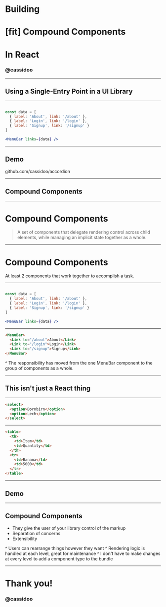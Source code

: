 # Building
# [fit] Compound Components
# In React 

### **@cassidoo**

---

## Using a Single-Entry Point in a UI Library

---

```jsx

const data = [
  { label: 'About', link: '/about' },
  { label: 'Login', link: '/login' },
  { label: 'Signup', link: '/signup' }
]

<MenuBar links={data} />

```

---

## **Demo**
github.com/cassidoo/accordion

---

## Compound Components

---

# Compound Components

> A set of components that delegate rendering control across child elements, while managing an implicit state together as a whole.

---

# Compound Components

At least 2 components that work together to accomplish a task.

---

```jsx

const data = [
  { label: 'About', link: '/about' },
  { label: 'Login', link: '/login' },
  { label: 'Signup', link: '/signup' }
]

<MenuBar links={data} />

```

---

```html
<MenuBar>
  <Link to="/about">About</Link>
  <Link to="/login">Login</Link>
  <Link to="/signup">Signup</Link>
</MenuBar>
```

^ The responsibility has moved from the one MenuBar component to the group of components as a whole.

---

## This isn't just a React thing

---

```html
<select>
  <option>Dornbirn</option>
  <option>Lech</option>
</select>
```

---

```html
<table>
  <th>
    <td>Item</td>
    <td>Quantity</td>
  </th>
  <tr>
    <td>Banana</td>
    <td>5000</td>
  </tr>
</table>
```

---

## **Demo**

---

## Compound Components

- They give the user of your library control of the markup
- Separation of concerns
- Extensibility

^ Users can rearrange things however they want
^ Rendering logic is handled at each level, great for maintenance
^ I don't have to make changes at every level to add a component type to the bundle

---

# Thank you!

### **@cassidoo**
